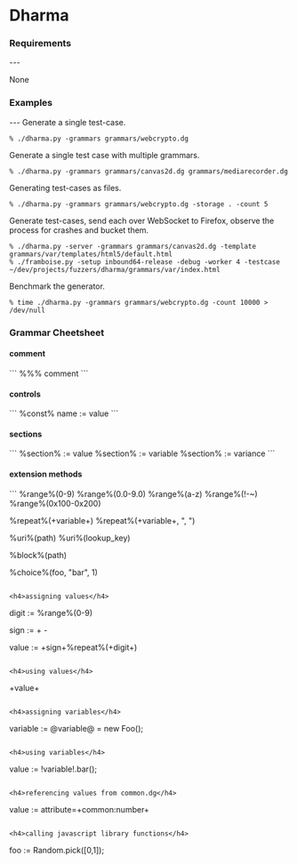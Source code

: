 Dharma
======

<h3>Requirements</h3>
---

None


<h3>Examples</h3>
---
Generate a single test-case.

```
% ./dharma.py -grammars grammars/webcrypto.dg
```

Generate a single test case with multiple grammars.

```
% ./dharma.py -grammars grammars/canvas2d.dg grammars/mediarecorder.dg
```

Generating test-cases as files.

```
% ./dharma.py -grammars grammars/webcrypto.dg -storage . -count 5
```

Generate test-cases, send each over WebSocket to Firefox, observe the process for crashes and bucket them.

```
% ./dharma.py -server -grammars grammars/canvas2d.dg -template grammars/var/templates/html5/default.html
% ./framboise.py -setup inbound64-release -debug -worker 4 -testcase ~/dev/projects/fuzzers/dharma/grammars/var/index.html
```


Benchmark the generator.

```
% time ./dharma.py -grammars grammars/webcrypto.dg -count 10000 > /dev/null
```


<h3>Grammar Cheetsheet</h3>

<h4>comment</h4>
```
%%% comment
```

<h4>controls</h4>
```
%const% name := value
```

<h4>sections</h4>
```
%section% := value
%section% := variable
%section% := variance
```

<h4>extension methods</h4>
```
%range%(0-9)
%range%(0.0-9.0)
%range%(a-z)
%range%(!-~)
%range%(0x100-0x200)

%repeat%(+variable+)
%repeat%(+variable+, ", ")

%uri%(path)
%uri%(lookup_key)

%block%(path)

%choice%(foo, "bar", 1)
```

<h4>assigning values</h4>
```
digit :=
    %range%(0-9)

sign :=
    +
    -

value :=
    +sign+%repeat%(+digit+)
```

<h4>using values</h4>
```
+value+
```

<h4>assigning variables</h4>
```
variable :=
    @variable@ = new Foo();
```

<h4>using variables</h4>
```
value :=
    !variable!.bar();
```

<h4>referencing values from common.dg</h4>
```
value :=
    attribute=+common:number+
```

<h4>calling javascript library functions</h4>

```
foo :=
    Random.pick([0,1]);
```
